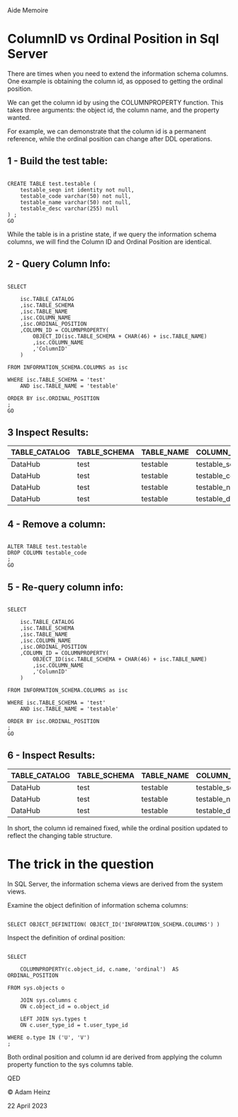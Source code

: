 Aide Memoire 

ColumnID vs Ordinal Position in Sql Server 
========================================== 

There are times when you need to extend the information schema columns. 
One example is obtaining the column id, as opposed to getting the ordinal position. 

We can get the column id by using the COLUMNPROPERTY function. This takes three arguments: the object id, the column name, and the property wanted. 

For example, we can demonstrate that the column id is a permanent reference, while the ordinal position can change after DDL operations. 


## 1 - Build the test table: 

```tsql 

CREATE TABLE test.testable ( 
    testable_seqn int identity not null, 
    testable_code varchar(50) not null, 
    testable_name varchar(50) not null, 
    testable_desc varchar(255) null 
) ; 
GO 

``` 

While the table is in a pristine state, if we query the information schema columns, we will find the Column ID and Ordinal Position are identical. 

## 2 - Query Column Info: 

```tsql 

SELECT 

    isc.TABLE_CATALOG 
    ,isc.TABLE_SCHEMA 
    ,isc.TABLE_NAME 
    ,isc.COLUMN_NAME 
    ,isc.ORDINAL_POSITION 
    ,COLUMN_ID = COLUMNPROPERTY(
        OBJECT_ID(isc.TABLE_SCHEMA + CHAR(46) + isc.TABLE_NAME) 
        ,isc.COLUMN_NAME 
        ,'ColumnID'  
    ) 

FROM INFORMATION_SCHEMA.COLUMNS as isc 

WHERE isc.TABLE_SCHEMA = 'test' 
    AND isc.TABLE_NAME = 'testable' 

ORDER BY isc.ORDINAL_POSITION 
; 
GO 

``` 

## 3  Inspect Results: 

| TABLE_CATALOG | TABLE_SCHEMA | TABLE_NAME | COLUMN_NAME | ORDINAL_POSITION | COLUMN_ID | 
| ------------- | ------------ | ---------- | ----------- | ---------------- | --------- |
| DataHub | test | testable | testable_seqn | 1 | 1 | 
| DataHub | test | testable | testable_code | 2 | 2 | 
| DataHub | test | testable | testable_name | 3 | 3 | 
| DataHub | test | testable | testable_desc | 4 | 4 | 


## 4 - Remove a column: 

```tsql 

ALTER TABLE test.testable 
DROP COLUMN testable_code 
; 
GO 

``` 

## 5 - Re-query column info: 


```tsql 

SELECT 

    isc.TABLE_CATALOG 
    ,isc.TABLE_SCHEMA 
    ,isc.TABLE_NAME 
    ,isc.COLUMN_NAME 
    ,isc.ORDINAL_POSITION 
    ,COLUMN_ID = COLUMNPROPERTY(
        OBJECT_ID(isc.TABLE_SCHEMA + CHAR(46) + isc.TABLE_NAME) 
        ,isc.COLUMN_NAME 
        ,'ColumnID'  
    )

FROM INFORMATION_SCHEMA.COLUMNS as isc 

WHERE isc.TABLE_SCHEMA = 'test' 
    AND isc.TABLE_NAME = 'testable' 

ORDER BY isc.ORDINAL_POSITION 
; 
GO 

``` 

## 6 - Inspect Results:  

| TABLE_CATALOG | TABLE_SCHEMA | TABLE_NAME | COLUMN_NAME | ORDINAL_POSITION | COLUMN_ID | 
| ------------- | ------------ | ---------- | ----------- | ---------------- | --------- | 
| DataHub | test | testable | testable_seqn | 1 | 1 | 
| DataHub | test | testable | testable_name | 2 | 3 | 
| DataHub | test | testable | testable_desc | 3 | 4 | 


In short, the column id remained fixed, while the ordinal position updated to reflect the changing table structure. 


# The trick in the question 

In SQL Server, the information schema views are derived from the system views. 

Examine the object definition of information schema columns: 

```tsql 

SELECT OBJECT_DEFINITION( OBJECT_ID('INFORMATION_SCHEMA.COLUMNS') ) 

``` 

Inspect the definition of ordinal position: 

```tsql 

SELECT 

    COLUMNPROPERTY(c.object_id, c.name, 'ordinal')  AS ORDINAL_POSITION 

FROM sys.objects o 

    JOIN sys.columns c 
    ON c.object_id = o.object_id   

    LEFT JOIN sys.types t 
    ON c.user_type_id = t.user_type_id  

WHERE o.type IN ('U', 'V')  
; 

``` 

Both ordinal position and column id are derived from applying the column property function to the sys columns table. 


QED 

© Adam Heinz 

22 April 2023

